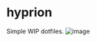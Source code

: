# hyprion
Simple WIP dotfiles.
![image](https://github.com/user-attachments/assets/176eb5c1-f204-4b3b-a56a-aa321658deb1)
